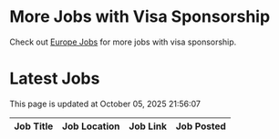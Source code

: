 # More Jobs with Visa Sponsorship

Check out [Europe Jobs](https://github.com/sureshparimi/europejobs#latest-jobs) for more jobs with visa sponsorship.

# Latest Jobs

This page is updated at October 05, 2025 21:56:07

| Job Title | Job Location | Job Link | Job Posted |
| --- | --- | --- | --- |
